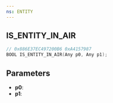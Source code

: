 ```yaml
---
ns: ENTITY
---
```

## IS_ENTITY_IN_AIR

```c
// 0x886E37EC497200B6 0xA4157987
BOOL IS_ENTITY_IN_AIR(Any p0, Any p1);
```

## Parameters
* **p0**:
* **p1**:
